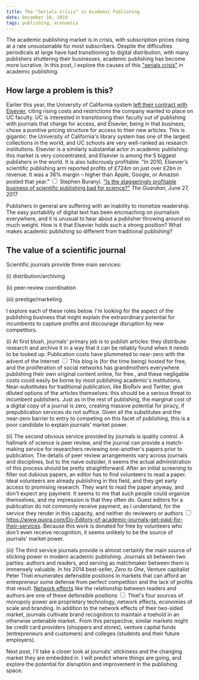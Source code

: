 ```yaml
---
title: The "Serials Crisis" in Academic Publishing
date: December 10, 2019
tags: publishing, economics
---
```


The academic publishing market is in crisis, with subscription prices rising at a rate unsustainable for most subscribers. Despite the difficulties periodicals at large have had transitioning to digital distribution, with many publishers shuttering their businesses, academic publishing has become more lucrative. In this post, I explore the causes of this ["serials crisis"](https://en.wikipedia.org/wiki/Serials_crisis) in academic publishing.

## How large a problem is this?

Earlier this year, the University of California system [left their contract with Elsevier](https://www.lib.berkeley.edu/about/uc-elsevier), citing rising costs and restrictions the company wanted to place on UC faculty. UC is interested in transitioning their faculty out of publishing with journals that charge for access, and Elsevier, being in that business, chose a punitive pricing structure for access to their new articles. This is gigantic: the University of California's library system has one of the largest collections in the world, and UC schools are very well-ranked as research institutions. Elsevier is a similarly substantial actor in academic publishing: this market is very concentrated, and Elsevier is among the 5 biggest publishers in the world. It is also ludicrously profitable. "In 2010, Elsevier’s scientific publishing arm reported profits of £724m on just over £2bn in revenue. It was a 36% margin – higher than Apple, Google, or Amazon posted that year." <label for="sn-profit" class="margin-toggle sidenote-number"></label>
  <input type="checkbox" id="sn-profit" class="margin-toggle">
  <span class="sidenote">
Stephen Buranyi. ["Is the staggeringly profitable business of scientific publishing bad for science?"](https://www.theguardian.com/science/2017/jun/27/profitable-business-scientific-publishing-bad-for-science) _The Guardian_, June 27, 2017</span>

Publishers in general are suffering with an inability to monetize readership. The easy portability of digital text has been encroaching on journalism everywhere, and it is unusual to hear about a publisher throwing around so much weight. How is it that Elsevier holds such a strong position? What makes academic publishing so different from traditional publishing?

## The value of a scientific journal

Scientific journals provide three main services:

  (i) distribution/archiving

  (ii) peer-review coordination

  (iii) prestige/marketing

I explore each of these roles below. I'm looking for the aspect of the publishing business that might explain the extraordinary potential for incumbents to capture profits and discourage disruption by new competitors.

  (i) At first blush, journals' primary job is to publish articles: they distribute research and archive it in a way that it can be reliably found when it needs to be looked up. Publication costs have plummeted to near-zero with the advent of the Internet<label for="sn-blog" class="margin-toggle sidenote-number"></label>
  <input type="checkbox" id="sn-blog" class="margin-toggle">
  <span class="sidenote">
This blog is (for the time being) hosted for free, and the proliferation of social networks has grandmothers everywhere publishing their own original content online, for free.</span>, and these negligable costs could easily be borne by most publishing academic's institutions. Near-substitutes for traditional publication, like BioRxiv and Twitter, give diluted options of the articles themselves: this should be a serious threat to incumbent publishers. Just as in the rest of publishing, the marginal cost of a digital copy of a journal is zero, creating massive potential for piracy, if prepublication services do not suffice. Given all the substitutes and the near-zero barrier to entry to competing on this facet of publishing, this is a poor candidate to explain journals' market power.

  (ii) The second obvious service provided by journals is quality control. A hallmark of science is peer review, and the journal can provide a match-making service for researchers reviewing one-another's papers prior to publication. The details of peer review arrangements vary across journals and disciplines, but to the naive outsider, it seems the actual administration of this process should be pretty straightforward. After an initial screening to filter out dubious papers, an editor has to find volunteers to read a paper. Ideal volunteers are already publishing in this field, and they get early access to promising research. They want to read the paper anyway, and don't expect any payment. It seems to me that such people could organize themselves, and my impression is that they often do. Guest editors for a publication do not commonly receive payment, as I understand, for the service they render in this capacity, and neither do reviewers or authors<label for="sn-editors" class="margin-toggle sidenote-number"></label>
  <input type="checkbox" id="sn-editors" class="margin-toggle">
  <span class="sidenote">
https://www.quora.com/Do-Editors-of-academic-journals-get-paid-for-their-services</span>. Because this work is donated for free by volunteers who don't even receive recognition, it seems unlikely to be the source of journals' market power.

  (iii) The third service journals provide is almost certainly the main source of sticking power in modern academic publishing. Journals sit between two parties: authors and readers, and serving as matchmaker between them is immensely valuable. In his 2014 best-seller, _Zero to One_, Venture capitalist Peter Thiel enumerates defensible positions in markets that can afford an entrepreneur some defense from perfect competition and the lack of profits that result. [Network effects](https://en.wikipedia.org/wiki/Network_effect) like the relationship between readers and authors are one of these defensible positions<label for="sn-defense" class="margin-toggle sidenote-number"></label>
  <input type="checkbox" id="sn-defense" class="margin-toggle">
  <span class="sidenote">
Thiel's four sources of monopoly power are proprietary technology, network effects, economies of scale and branding. In addition to the network effects of their two-sided market, journals cultivate brand recognition to maintain a toehold in an otherwise untenable market.</span>.  From this perspective, similar markets might be credit card providers (shoppers and stores), venture capital funds (entrepreneurs and customers) and colleges (students and their future employers).

Next post, I'll take a closer look at journals' stickiness and the changing market they are embedded in. I will predict where things are going, and explore the potential for disruption and improvement in the publishing space.
